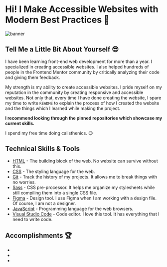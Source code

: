 # Hi! I Make Accessible Websites with Modern Best Practices :wave:

![banner](https://media.giphy.com/media/0I41l4ikhuOrjB4axK/giphy-downsized-large.gif)



## Tell Me a Little Bit About Yourself :sunglasses:

I have been learning front-end web development for more than a year. I specialized in creating accessible websites. I also helped hundreds of people in the Frontend Mentor community by critically analyzing their code and giving them feedback.

My strength is my ability to create accessible websites. I pride myself on my reputation in the community by creating responsive and accessible websites. Not only that, every time I have done creating the website, I spare my time to write `README` to explain the process of how I created the website and the things which I learned while making the project.

**I recommend looking through the pinned repositories which showcase my current skills.**

I spend my free time doing calisthenics. :wink:

## Technical Skills & Tools

- [HTML](https://developer.mozilla.org/en-US/docs/Web/html) - The building block of the web. No website can survive without this.
- [CSS](https://developer.mozilla.org/en-US/docs/Web/css) - The styling language for the web.
- [Git](https://git-scm.com/) - Track the history of my projects. It allows me to break things with no worries.
- [Sass](https://sass-lang.com/) - CSS pre-processor. It helps me organize my stylesheets while still compiling them into a single CSS file.
- [Figma](https://www.figma.com/) - Design tool. I use Figma when I am working with a design file. Of course, I am not a designer.
- [JavaScript](https://developer.mozilla.org/en-US/docs/Web/javascript) - Programming language for the web browsers.
- [Visual Studio Code](https://code.visualstudio.com/) - Code editor. I love this tool. It has everything that I need to write code.

## Accomplishments :trophy:

-
-
-


